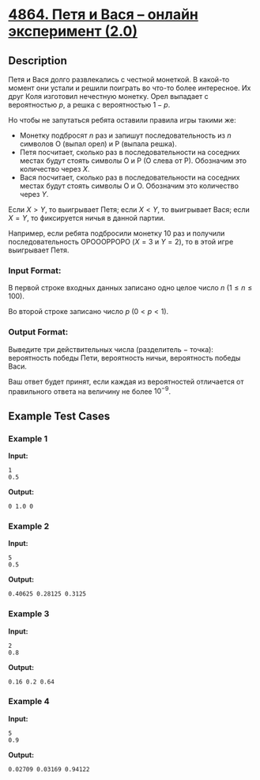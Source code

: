 # [4864. Петя и Вася – онлайн эксперимент (2.0)](https://coderun.yandex.ru/problem/online-experiment-2)

## Description

Петя и Вася долго развлекались с честной монеткой. В какой-то момент они устали и решили поиграть во что-то более интересное. Их друг Коля изготовил нечестную монетку. Орел выпадает с вероятностью $p$, а решка с вероятностью $1-p$.

Но чтобы не запутаться ребята оставили правила игры такими же:

- Монетку подбросят $n$ раз и запишут последовательность из $n$ символов О (выпал орел) и Р (выпала решка).
- Петя посчитает, сколько раз в последовательности на соседних местах будут стоять символы О и Р (О слева от Р). Обозначим это количество через $X$.
- Вася посчитает, сколько раз в последовательности на соседних местах будут стоять символы О и О. Обозначим это количество через $Y$.

Если $X>Y$, то выигрывает Петя; если $X<Y$, то выигрывает Вася; если $X=Y$, то фиксируется ничья в данной партии.

Например, если ребята подбросили монетку $10$ раз и получили последовательность ОРОООРРОРО ($X=3$ и $Y=2$), то в этой игре выигрывает Петя.

### Input Format:

В первой строке входных данных записано одно целое число $n$ ($1 \le n \le 100$).

Во второй строке записано число $p$ ($0 < p < 1$).

### Output Format:

Выведите три действительных числа (разделитель $-$ точка): вероятность победы Пети, вероятность ничьи, вероятность победы Васи.

Ваш ответ будет принят, если каждая из вероятностей отличается от правильного ответа на величину не более $10^{-9}$.



## Example Test Cases

### Example 1

**Input:**
```
1
0.5

```

**Output:**
```
0 1.0 0

```

### Example 2

**Input:**
```
5
0.5

```

**Output:**
```
0.40625 0.28125 0.3125

```

### Example 3

**Input:**
```
2
0.8

```

**Output:**
```
0.16 0.2 0.64

```

### Example 4

**Input:**
```
5
0.9

```

**Output:**
```
0.02709 0.03169 0.94122

```

